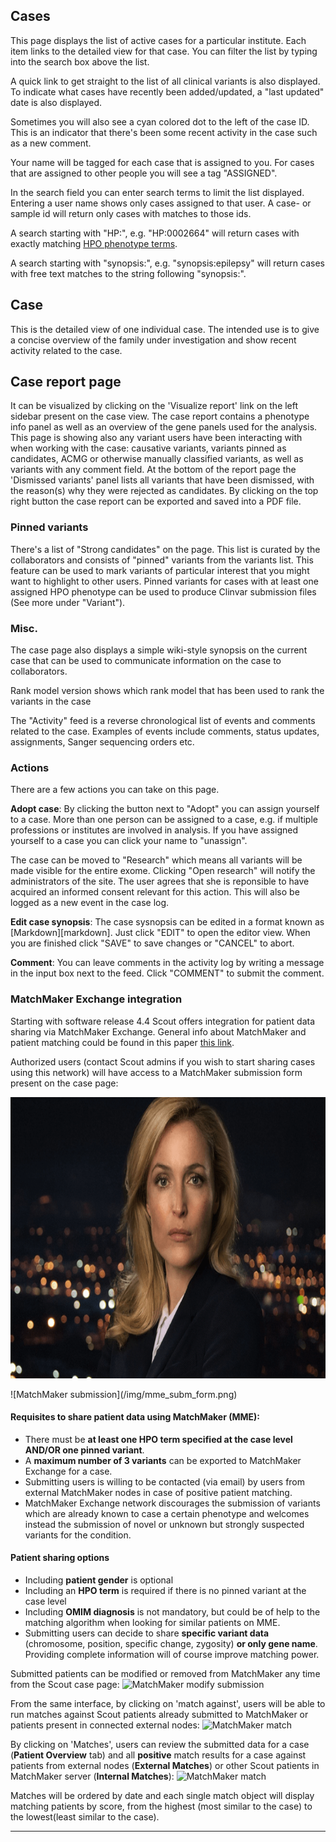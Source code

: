 ## Cases
This page displays the list of active cases for a particular institute. Each item links to the detailed view for that case. You can filter the list by typing into the search box above the list.

A quick link to get straight to the list of all clinical variants is also displayed. To indicate what cases have recently been added/updated, a "last updated" date is also displayed.

Sometimes you will also see a cyan colored dot to the left of the case ID. This is an indicator that there's been some recent activity in the case such as a new comment.

Your name will be tagged for each case that is assigned to you. For cases that are assigned to other people you will see a tag "ASSIGNED".

In the search field you can enter search terms to limit the list displayed. Entering a user name shows only cases assigned to that user. A case- or sample id will return only cases with matches to those ids.

A search starting with "HP:", e.g. "HP:0002664" will return cases with exactly matching [HPO phenotype terms](../features/hpo.md).

A search starting with "synopsis:", e.g. "synopsis:epilepsy" will return cases with free text matches to the string following "synopsis:".

## Case
This is the detailed view of one individual case. The intended use is to give a concise overview of the family under investigation and show recent activity related to the case.

## Case report page
It can be visualized by clicking on the 'Visualize report' link on the left sidebar present on the case view. The case report contains a phenotype info panel as well as an overview of the gene panels used for the analysis. This page is showing also any variant users have been interacting with when working with the case: causative variants, variants pinned as candidates, ACMG or otherwise manually classified variants, as well as variants with any comment field. At the bottom of the report page the 'Dismissed variants' panel lists all variants that have been dismissed, with the reason(s) why they were rejected as candidates. By clicking on the top right button the case report can be exported and saved into a PDF file.

### Pinned variants
There's a list of "Strong candidates" on the page. This list is curated by the collaborators and consists of "pinned" variants from the variants list. This feature can be used to mark variants of particular interest that you might want to highlight to other users. Pinned variants for cases with at least one assigned HPO phenotype can be used to produce Clinvar submission files (See more under "Variant").

### Misc.
The case page also displays a simple wiki-style synopsis on the current case that can be used to communicate information on the case to collaborators.

Rank model version shows which rank model that has been used to rank the variants in the case

The "Activity" feed is a reverse chronological list of events and comments related to the case. Examples of events include comments, status updates, assignments, Sanger sequencing orders etc.

### Actions
There are a few actions you can take on this page.

**Adopt case**: By clicking the button next to "Adopt" you can assign yourself to a case. More than one person can be assigned to a case, e.g. if multiple professions or institutes are involved in analysis. If you have assigned yourself to a case you can click your name to "unassign".

The case can be moved to "Research" which means all variants will be made visible for the entire exome. Clicking "Open research" will notify the administrators of the site. The user agrees that she is reponsible to have acquired an informed consent relevant for this action. This will also be logged as a new event in the case log.

**Edit case synopsis**: The case sysnopsis can be edited in a format known as [Markdown][markdown]. Just click "EDIT" to open the editor view. When you are finished click "SAVE" to save changes or "CANCEL" to abort.

**Comment**: You can leave comments in the activity log by writing a message in the input box next to the feed. Click "COMMENT" to submit the comment.

### MatchMaker Exchange integration

Starting with software release 4.4 Scout offers integration for patient data sharing via MatchMaker Exchange. General info about MatchMaker and patient matching could be found in this paper [this link](https://www.ncbi.nlm.nih.gov/pmc/articles/PMC6016856/).  

Authorized users (contact Scout admins if you wish to start sharing cases using this network) will have access to a MatchMaker submission form present on the case page:
 <p align="center"><img height="450" width="800" src="img/v4.png"></p>
 ![MatchMaker submission](/img/mme_subm_form.png)


#### Requisites to share patient data using MatchMaker (MME):
- There must be **at least one HPO term specified at the case level AND/OR one pinned variant**.
- A **maximum number of 3 variants** can be exported to MatchMaker Exchange for a case.
- Submitting users is willing to be contacted (via email) by users from external MatchMaker nodes in case of positive patient matching.
- MatchMaker Exchange network discourages the submission of variants which are already known to case a certain phenotype and welcomes instead the submission of novel or unknown but strongly suspected variants for the condition.

#### Patient sharing options
- Including **patient gender** is optional
- Including an **HPO term** is required if there is no pinned variant at the case level
- Including **OMIM diagnosis** is not mandatory, but could be of help to the matching algorithm when looking for similar patients on MME.
- Submitting users can decide to share **specific variant data** (chromosome, position, specific change, zygosity) **or only gene name**. Providing complete information will of course improve matching power.

Submitted patients can be modified or removed from MatchMaker any time from the Scout case page:
 ![MatchMaker modify submission](/img/mme_modify_submission.png)  

From the same interface, by clicking on 'match against', users will be able to run matches against Scout patients already submitted to MatchMaker or patients present in connected external nodes:
  ![MatchMaker match](/img/mme_match.png)

By clicking on 'Matches', users can review the submitted data for a case (**Patient Overview** tab) and all **positive** match results for a case against patients from external nodes (**External Matches**) or other Scout patients in MatchMaker server (**Internal Matches**):
  ![MatchMaker match](/img/mme_matches.png)

Matches will be ordered by date and each single match object will display matching patients by score, from the highest (most similar to the case) to the lowest(least similar to the case).









----------
